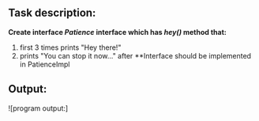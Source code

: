 Task description:
----
**Create interface *Patience* interface which has *hey()* method that:**
1. first 3 times prints "Hey there!"
2. prints "You can stop it now..." after
**Interface should be implemented in PatienceImpl

Output:
---
![program output:]
